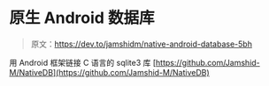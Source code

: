 # 原生 Android 数据库

> 原文：<https://dev.to/jamshidm/native-android-database-5bh>

用 Android 框架链接 C 语言的 sqlite3 库
[https://github.com/Jamshid-M/NativeDB](https://github.com/Jamshid-M/NativeDB)